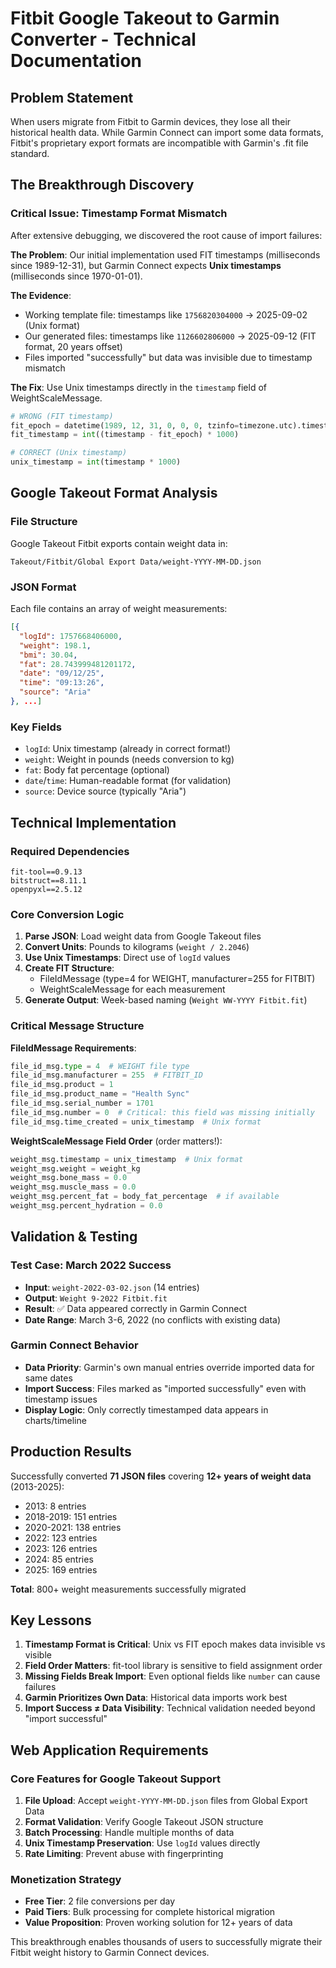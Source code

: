 # Fitbit Google Takeout to Garmin Converter - Technical Documentation

## Problem Statement

When users migrate from Fitbit to Garmin devices, they lose all their historical health data. While Garmin Connect can import some data formats, Fitbit's proprietary export formats are incompatible with Garmin's .fit file standard.

## The Breakthrough Discovery

### Critical Issue: Timestamp Format Mismatch

After extensive debugging, we discovered the root cause of import failures:

**The Problem**: Our initial implementation used FIT timestamps (milliseconds since 1989-12-31), but Garmin Connect expects **Unix timestamps** (milliseconds since 1970-01-01).

**The Evidence**:
- Working template file: timestamps like `1756820304000` → 2025-09-02 (Unix format)
- Our generated files: timestamps like `1126602806000` → 2025-09-12 (FIT format, 20 years offset)
- Files imported "successfully" but data was invisible due to timestamp mismatch

**The Fix**: Use Unix timestamps directly in the `timestamp` field of WeightScaleMessage.

```python
# WRONG (FIT timestamp)
fit_epoch = datetime(1989, 12, 31, 0, 0, 0, tzinfo=timezone.utc).timestamp()
fit_timestamp = int((timestamp - fit_epoch) * 1000)

# CORRECT (Unix timestamp)
unix_timestamp = int(timestamp * 1000)
```

## Google Takeout Format Analysis

### File Structure
Google Takeout Fitbit exports contain weight data in:
```
Takeout/Fitbit/Global Export Data/weight-YYYY-MM-DD.json
```

### JSON Format
Each file contains an array of weight measurements:
```json
[{
  "logId": 1757668406000,
  "weight": 198.1,
  "bmi": 30.04,
  "fat": 28.743999481201172,
  "date": "09/12/25",
  "time": "09:13:26",
  "source": "Aria"
}, ...]
```

### Key Fields
- `logId`: Unix timestamp (already in correct format!)
- `weight`: Weight in pounds (needs conversion to kg)
- `fat`: Body fat percentage (optional)
- `date`/`time`: Human-readable format (for validation)
- `source`: Device source (typically "Aria")

## Technical Implementation

### Required Dependencies
```
fit-tool==0.9.13
bitstruct==8.11.1
openpyxl==2.5.12
```

### Core Conversion Logic

1. **Parse JSON**: Load weight data from Google Takeout files
2. **Convert Units**: Pounds to kilograms (`weight / 2.2046`)
3. **Use Unix Timestamps**: Direct use of `logId` values
4. **Create FIT Structure**:
   - FileIdMessage (type=4 for WEIGHT, manufacturer=255 for FITBIT)
   - WeightScaleMessage for each measurement
5. **Generate Output**: Week-based naming (`Weight WW-YYYY Fitbit.fit`)

### Critical Message Structure

**FileIdMessage Requirements**:
```python
file_id_msg.type = 4  # WEIGHT file type
file_id_msg.manufacturer = 255  # FITBIT_ID
file_id_msg.product = 1
file_id_msg.product_name = "Health Sync"
file_id_msg.serial_number = 1701
file_id_msg.number = 0  # Critical: this field was missing initially
file_id_msg.time_created = unix_timestamp  # Unix format
```

**WeightScaleMessage Field Order** (order matters!):
```python
weight_msg.timestamp = unix_timestamp  # Unix format
weight_msg.weight = weight_kg
weight_msg.bone_mass = 0.0
weight_msg.muscle_mass = 0.0
weight_msg.percent_fat = body_fat_percentage  # if available
weight_msg.percent_hydration = 0.0
```

## Validation & Testing

### Test Case: March 2022 Success
- **Input**: `weight-2022-03-02.json` (14 entries)
- **Output**: `Weight 9-2022 Fitbit.fit`
- **Result**: ✅ Data appeared correctly in Garmin Connect
- **Date Range**: March 3-6, 2022 (no conflicts with existing data)

### Garmin Connect Behavior
- **Data Priority**: Garmin's own manual entries override imported data for same dates
- **Import Success**: Files marked as "imported successfully" even with timestamp issues
- **Display Logic**: Only correctly timestamped data appears in charts/timeline

## Production Results

Successfully converted **71 JSON files** covering **12+ years of weight data** (2013-2025):
- 2013: 8 entries
- 2018-2019: 151 entries
- 2020-2021: 138 entries
- 2022: 123 entries
- 2023: 126 entries
- 2024: 85 entries
- 2025: 169 entries

**Total**: 800+ weight measurements successfully migrated

## Key Lessons

1. **Timestamp Format is Critical**: Unix vs FIT epoch makes data invisible vs visible
2. **Field Order Matters**: fit-tool library is sensitive to field assignment order
3. **Missing Fields Break Import**: Even optional fields like `number` can cause failures
4. **Garmin Prioritizes Own Data**: Historical data imports work best
5. **Import Success ≠ Data Visibility**: Technical validation needed beyond "import successful"

## Web Application Requirements

### Core Features for Google Takeout Support
1. **File Upload**: Accept `weight-YYYY-MM-DD.json` files from Global Export Data
2. **Format Validation**: Verify Google Takeout JSON structure
3. **Batch Processing**: Handle multiple months of data
4. **Unix Timestamp Preservation**: Use `logId` values directly
5. **Rate Limiting**: Prevent abuse with fingerprinting

### Monetization Strategy
- **Free Tier**: 2 file conversions per day
- **Paid Tiers**: Bulk processing for complete historical migration
- **Value Proposition**: Proven working solution for 12+ years of data

This breakthrough enables thousands of users to successfully migrate their Fitbit weight history to Garmin Connect devices.